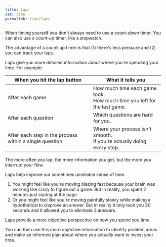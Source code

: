 ```yaml
---
title: Laps
cat: time
permalink: time/laps
---
```


When timing yourself you don't always need to use a *count-down* timer. You can also use a *count-up* timer, like a stopwatch.

The advantage of a count-up timer is that (1) there's less pressure and (2) you can track your laps.

Laps give you more detailed information about where you're spending your time. For example:

When you hit the lap button | What it tells you
-- | -- 
After each game | How much time each game took. <br> How much time you left for the last game.
After each question | Which questions are hard for you.
After each step in the process within a single question | Where your process isn't smooth. <br>If you're actually doing every step.

The more often you lap, the more information you get, but the more you interrupt your flow.

Laps help improve our sometimes unreliable sense of time.

1. You might feel like you're moving blazing fast because your brain was working like crazy to figure out a game. But in reality, you spent 2 minutes just staring at the page.
2. Or you might feel like you're moving painfully slowly while making a hypothetical to disprove an answer. But in reality it only took you 30 seconds and it allowed you to eliminate 3 answers.

Laps provide a more objective perspective on how you spend you time.

You can then use this more objective information to identify problem areas and make an informed plan about where you actually want to invest your time.
